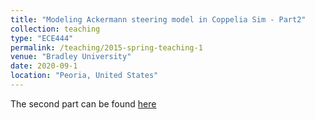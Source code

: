 ```yaml
---
title: "Modeling Ackermann steering model in Coppelia Sim - Part2"
collection: teaching
type: "ECE444"
permalink: /teaching/2015-spring-teaching-1
venue: "Bradley University"
date: 2020-09-1
location: "Peoria, United States"
---
```

The second part can be found [here](https://www.youtube.com/watch?v=OgkstDQ4Cg0)
